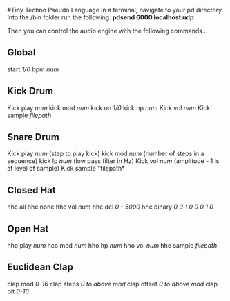 #Tiny Techno Pseudo Language
in a terminal, navigate to your pd directory.
Into the /bin folder
run the following:
**pdsend 6000 localhost udp**

Then you can control the audio engine with the following commands...

## Global
start *1/0*
bpm *num*

## Kick Drum
Kick play *num*
kick mod *num*
kick on *1/0*
kick hp *num*
Kick vol *num*
Kick sample *filepath*

## Snare Drum
Kick play *num* (step to play kick)
kick mod *num* (number of steps in a sequence)
kick lp *num* (low pass filter in Hz)
Kick vol *num* (amplitude - 1 is at level of sample)
Kick sample "filepath*

## Closed Hat
hhc all
hhc none
hhc vol *num*
hhc del *0 - 5000*
hhc binary *0 0 1 0 0 0 1 0*

## Open Hat
hho play *num*
hco mod *num*
hho hp *num*
hho vol *num*
hho sample *filepath*

## Euclidean Clap
clap mod *0-16*
clap steps *0 to above mod*
clap offset *0 to above mod*
clap bit *0-16*
